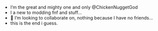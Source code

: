 - I’m the great and mighty one and only @ChickenNuggetGod
-  I a new to modding fnf and stuff...
- 💞️ I’m looking to collaborate on, nothing because I have no friends...
- this is the end i guess.
